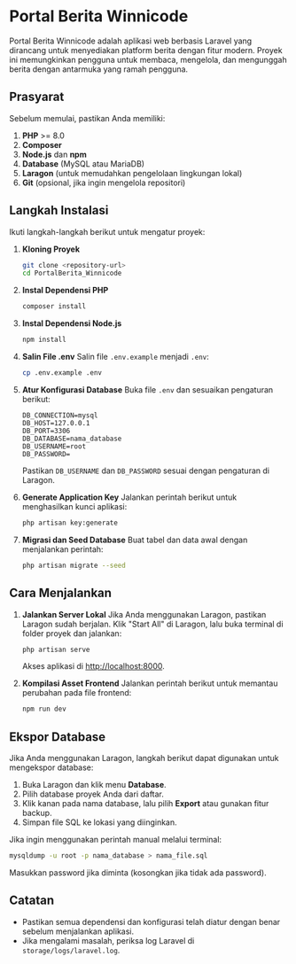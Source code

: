 # Portal Berita Winnicode

Portal Berita Winnicode adalah aplikasi web berbasis Laravel yang dirancang untuk menyediakan platform berita dengan fitur modern. Proyek ini memungkinkan pengguna untuk membaca, mengelola, dan mengunggah berita dengan antarmuka yang ramah pengguna.

## Prasyarat
Sebelum memulai, pastikan Anda memiliki:

1. **PHP** >= 8.0
2. **Composer**
3. **Node.js** dan **npm**
4. **Database** (MySQL atau MariaDB)
5. **Laragon** (untuk memudahkan pengelolaan lingkungan lokal)
6. **Git** (opsional, jika ingin mengelola repositori)

## Langkah Instalasi

Ikuti langkah-langkah berikut untuk mengatur proyek:

1. **Kloning Proyek**
   ```bash
   git clone <repository-url>
   cd PortalBerita_Winnicode
   ```

2. **Instal Dependensi PHP**
   ```bash
   composer install
   ```

3. **Instal Dependensi Node.js**
   ```bash
   npm install
   ```

4. **Salin File .env**
   Salin file `.env.example` menjadi `.env`:
   ```bash
   cp .env.example .env
   ```

5. **Atur Konfigurasi Database**
   Buka file `.env` dan sesuaikan pengaturan berikut:
   ```env
   DB_CONNECTION=mysql
   DB_HOST=127.0.0.1
   DB_PORT=3306
   DB_DATABASE=nama_database
   DB_USERNAME=root
   DB_PASSWORD=
   ```
   Pastikan `DB_USERNAME` dan `DB_PASSWORD` sesuai dengan pengaturan di Laragon.

6. **Generate Application Key**
   Jalankan perintah berikut untuk menghasilkan kunci aplikasi:
   ```bash
   php artisan key:generate
   ```

7. **Migrasi dan Seed Database**
   Buat tabel dan data awal dengan menjalankan perintah:
   ```bash
   php artisan migrate --seed
   ```

## Cara Menjalankan

1. **Jalankan Server Lokal**
   Jika Anda menggunakan Laragon, pastikan Laragon sudah berjalan. Klik "Start All" di Laragon, lalu buka terminal di folder proyek dan jalankan:
   ```bash
   php artisan serve
   ```
   Akses aplikasi di [http://localhost:8000](http://localhost:8000).

2. **Kompilasi Asset Frontend**
   Jalankan perintah berikut untuk memantau perubahan pada file frontend:
   ```bash
   npm run dev
   ```

## Ekspor Database
Jika Anda menggunakan Laragon, langkah berikut dapat digunakan untuk mengekspor database:

1. Buka Laragon dan klik menu **Database**.
2. Pilih database proyek Anda dari daftar.
3. Klik kanan pada nama database, lalu pilih **Export** atau gunakan fitur backup.
4. Simpan file SQL ke lokasi yang diinginkan.

Jika ingin menggunakan perintah manual melalui terminal:

```bash
mysqldump -u root -p nama_database > nama_file.sql
```

Masukkan password jika diminta (kosongkan jika tidak ada password).

## Catatan
- Pastikan semua dependensi dan konfigurasi telah diatur dengan benar sebelum menjalankan aplikasi.
- Jika mengalami masalah, periksa log Laravel di `storage/logs/laravel.log`.

